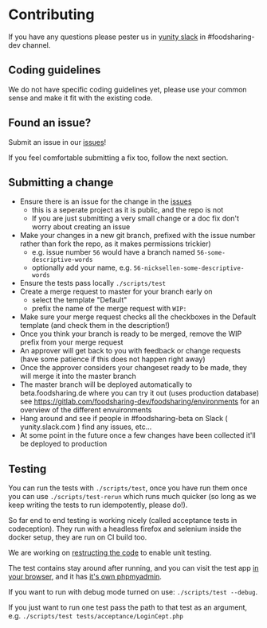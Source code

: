 # Contributing

If you have any questions please pester us in [yunity slack](https://slackin.yunity.org/) in #foodsharing-dev channel.

## Coding guidelines

We do not have specific coding guidelines yet, please use your common sense and make it fit with the existing code.

## Found an issue?

Submit an issue in our [issues](https://gitlab.com/foodsharing-dev/foodsharing/issues)!

If you feel comfortable submitting a fix too, follow the next section.

## Submitting a change

* Ensure there is an issue for the change in the [issues](https://gitlab.com/foodsharing-dev/foodsharing/issues)
  * this is a seperate project as it is public, and the repo is not
  * If you are just submitting a very small change or a doc fix don't worry about creating an issue
* Make your changes in a new git branch, prefixed with the issue number rather than fork the repo, as it makes permissions trickier)
  * e.g. issue number `56` would have a branch named `56-some-descriptive-words`
  * optionally add your name, e.g. `56-nicksellen-some-descriptive-words`
* Ensure the tests pass locally `./scripts/test` 
* Create a merge request to master for your branch early on
  * select the template "Default"
  * prefix the name of the merge request with `WIP:`
* Make sure your merge request checks all the checkboxes in the Default template (and check them in the description!)
* Once you think your branch is ready to be merged, remove the WIP prefix from your merge request
* An approver will get back to you with feedback or change requests (have some patience if this does not happen right away)
* Once the approver considers your changeset ready to be made, they will merge it into the master branch
* The master branch will be deployed automatically to beta.foodsharing.de where you can try it out (uses production database)
    see https://gitlab.com/foodsharing-dev/foodsharing/environments for an overview of the different envuironments
* Hang around and see if people in #foodsharing-beta on Slack ( yunity.slack.com ) find any issues, etc...
* At some point in the future once a few changes have been collected it'll be deployed to production

## Testing

You can run the tests with `./scripts/test`,
once you have run them once you can use `./scripts/test-rerun` which runs much quicker
(so long as we keep writing the tests to run idempotently, please do!).

So far end to end testing is working nicely (called acceptance tests in codeception).
They run with a headless firefox and selenium inside the docker setup, they are run on CI build too.

We are working on [restructing the code](https://gitlab.com/foodsharing-dev/foodsharing/issues/68)
to enable unit testing.

The test contains stay around after running, and you can visit the test app
[in your browser](http://localhost:28080/), and it has
[it's own phpmyadmin](http://localhost:28081/).

If you want to run with debug mode turned on use: `./scripts/test --debug`.

If you just want to run one test pass the path to that test as an argument,
e.g. `./scripts/test tests/acceptance/LoginCept.php`
